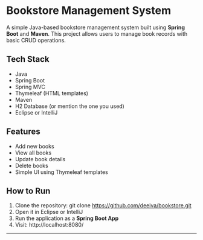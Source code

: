 # Bookstore Management System 

A simple Java-based bookstore management system built using **Spring Boot** and **Maven**. This project allows users to manage book records with basic CRUD operations.

## Tech Stack

- Java
- Spring Boot
- Spring MVC
- Thymeleaf (HTML templates)
- Maven
- H2 Database (or mention the one you used)
- Eclipse or IntelliJ

## Features

- Add new books
- View all books
- Update book details 
- Delete books 
- Simple UI using Thymeleaf templates

## How to Run

1. Clone the repository:
git clone https://github.com/deeiva/bookstore.git
2. Open it in Eclipse or IntelliJ
3. Run the application as a **Spring Boot App**
4. Visit: http://localhost:8080/

---
